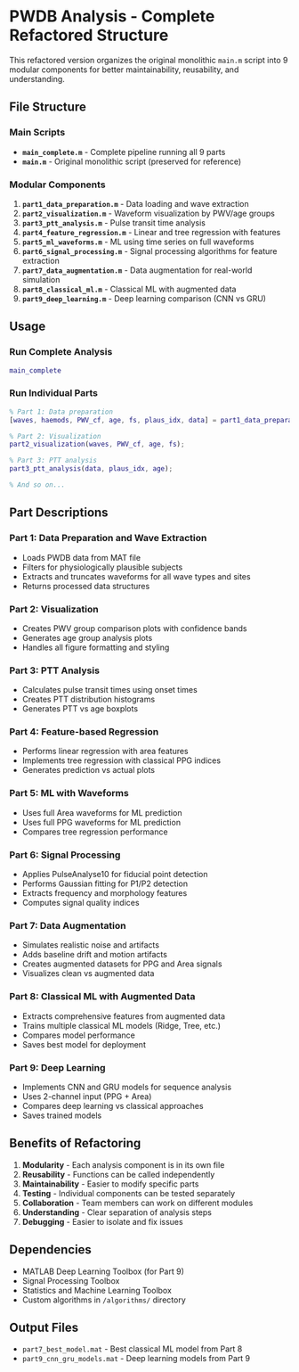 # PWDB Analysis - Complete Refactored Structure

This refactored version organizes the original monolithic `main.m` script into 9 modular components for better maintainability, reusability, and understanding.

## File Structure

### Main Scripts
- **`main_complete.m`** - Complete pipeline running all 9 parts
- **`main.m`** - Original monolithic script (preserved for reference)

### Modular Components
1. **`part1_data_preparation.m`** - Data loading and wave extraction
2. **`part2_visualization.m`** - Waveform visualization by PWV/age groups
3. **`part3_ptt_analysis.m`** - Pulse transit time analysis
4. **`part4_feature_regression.m`** - Linear and tree regression with features
5. **`part5_ml_waveforms.m`** - ML using time series on full waveforms
6. **`part6_signal_processing.m`** - Signal processing algorithms for feature extraction
7. **`part7_data_augmentation.m`** - Data augmentation for real-world simulation
8. **`part8_classical_ml.m`** - Classical ML with augmented data
9. **`part9_deep_learning.m`** - Deep learning comparison (CNN vs GRU)

## Usage

### Run Complete Analysis
```matlab
main_complete
```

### Run Individual Parts
```matlab
% Part 1: Data preparation
[waves, haemods, PWV_cf, age, fs, plaus_idx, data] = part1_data_preparation();

% Part 2: Visualization
part2_visualization(waves, PWV_cf, age, fs);

% Part 3: PTT analysis
part3_ptt_analysis(data, plaus_idx, age);

% And so on...
```

## Part Descriptions

### Part 1: Data Preparation and Wave Extraction
- Loads PWDB data from MAT file
- Filters for physiologically plausible subjects
- Extracts and truncates waveforms for all wave types and sites
- Returns processed data structures

### Part 2: Visualization
- Creates PWV group comparison plots with confidence bands
- Generates age group analysis plots
- Handles all figure formatting and styling

### Part 3: PTT Analysis
- Calculates pulse transit times using onset times
- Creates PTT distribution histograms
- Generates PTT vs age boxplots

### Part 4: Feature-based Regression
- Performs linear regression with area features
- Implements tree regression with classical PPG indices
- Generates prediction vs actual plots

### Part 5: ML with Waveforms
- Uses full Area waveforms for ML prediction
- Uses full PPG waveforms for ML prediction
- Compares tree regression performance

### Part 6: Signal Processing
- Applies PulseAnalyse10 for fiducial point detection
- Performs Gaussian fitting for P1/P2 detection
- Extracts frequency and morphology features
- Computes signal quality indices

### Part 7: Data Augmentation
- Simulates realistic noise and artifacts
- Adds baseline drift and motion artifacts
- Creates augmented datasets for PPG and Area signals
- Visualizes clean vs augmented data

### Part 8: Classical ML with Augmented Data
- Extracts comprehensive features from augmented data
- Trains multiple classical ML models (Ridge, Tree, etc.)
- Compares model performance
- Saves best model for deployment

### Part 9: Deep Learning
- Implements CNN and GRU models for sequence analysis
- Uses 2-channel input (PPG + Area)
- Compares deep learning vs classical approaches
- Saves trained models

## Benefits of Refactoring

1. **Modularity** - Each analysis component is in its own file
2. **Reusability** - Functions can be called independently
3. **Maintainability** - Easier to modify specific parts
4. **Testing** - Individual components can be tested separately
5. **Collaboration** - Team members can work on different modules
6. **Understanding** - Clear separation of analysis steps
7. **Debugging** - Easier to isolate and fix issues

## Dependencies

- MATLAB Deep Learning Toolbox (for Part 9)
- Signal Processing Toolbox
- Statistics and Machine Learning Toolbox
- Custom algorithms in `/algorithms/` directory

## Output Files

- `part7_best_model.mat` - Best classical ML model from Part 8
- `part9_cnn_gru_models.mat` - Deep learning models from Part 9